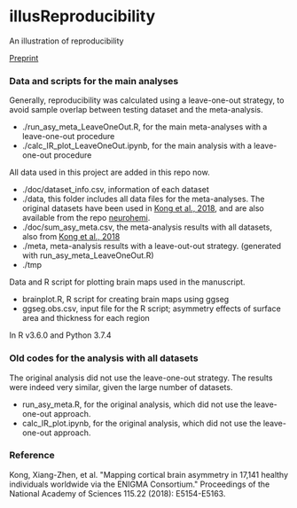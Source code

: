 # illusReproducibility
An illustration of reproducibility

[Preprint](https://www.biorxiv.org/content/10.1101/866301v1)
### Data and scripts for the main analyses
Generally, reproducibility was calculated using a leave-one-out strategy, to avoid sample overlap between testing dataset and the meta-analysis.
* ./run_asy_meta_LeaveOneOut.R, for the main meta-analyses with a leave-one-out procedure
* ./calc_IR_plot_LeaveOneOut.ipynb, for the main analysis with a leave-one-out procedure

All data used in this project are added in this repo now.
* ./doc/dataset_info.csv, information of each dataset	
* ./data, this folder includes all data files for the meta-analyses. The original datasets have been used in [Kong et al., 2018](https://doi.org/10.1073/pnas.1718418115), and are also available from the repo [neurohemi](https://github.com/Conxz/neurohemi).
* ./doc/sum_asy_meta.csv, the meta-analysis results with all datasets, also from [Kong et al., 2018](https://doi.org/10.1073/pnas.1718418115)
* ./meta, meta-analysis results with a leave-out-out strategy. (generated with run_asy_meta_LeaveOneOut.R)
* ./tmp

Data and R script for plotting brain maps used in the manuscript. 
* brainplot.R, R script for creating brain maps using ggseg
* ggseg.obs.csv, input file for the R script; asymmetry effects of surface area and thickness for each region

In R v3.6.0 and Python 3.7.4

### Old codes for the analysis with all datasets
The original analysis did not use the leave-one-out strategy. The results were indeed very similar, given the large number of datasets. 
* run_asy_meta.R, for the original analysis, which did not use the leave-one-out approach. 
* calc_IR_plot.ipynb, for the original analysis, which did not use the leave-one-out approach. 

### Reference
Kong, Xiang-Zhen, et al. "Mapping cortical brain asymmetry in 17,141 healthy individuals worldwide via the ENIGMA Consortium." Proceedings of the National Academy of Sciences 115.22 (2018): E5154-E5163.

